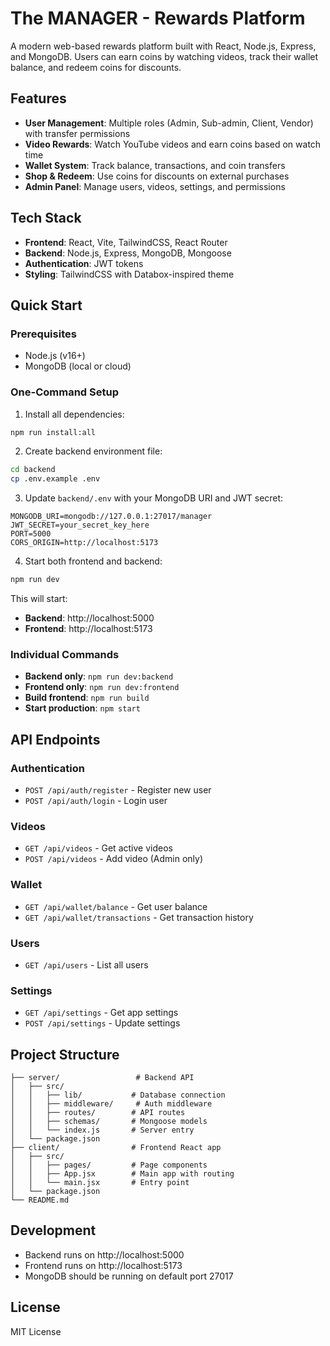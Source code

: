 # The MANAGER - Rewards Platform

A modern web-based rewards platform built with React, Node.js, Express, and MongoDB. Users can earn coins by watching videos, track their wallet balance, and redeem coins for discounts.

## Features

- **User Management**: Multiple roles (Admin, Sub-admin, Client, Vendor) with transfer permissions
- **Video Rewards**: Watch YouTube videos and earn coins based on watch time
- **Wallet System**: Track balance, transactions, and coin transfers
- **Shop & Redeem**: Use coins for discounts on external purchases
- **Admin Panel**: Manage users, videos, settings, and permissions

## Tech Stack

- **Frontend**: React, Vite, TailwindCSS, React Router
- **Backend**: Node.js, Express, MongoDB, Mongoose
- **Authentication**: JWT tokens
- **Styling**: TailwindCSS with Databox-inspired theme

## Quick Start

### Prerequisites
- Node.js (v16+)
- MongoDB (local or cloud)

### One-Command Setup

1. Install all dependencies:
```bash
npm run install:all
```

2. Create backend environment file:
```bash
cd backend
cp .env.example .env
```

3. Update `backend/.env` with your MongoDB URI and JWT secret:
```
MONGODB_URI=mongodb://127.0.0.1:27017/manager
JWT_SECRET=your_secret_key_here
PORT=5000
CORS_ORIGIN=http://localhost:5173
```

4. Start both frontend and backend:
```bash
npm run dev
```

This will start:
- **Backend**: http://localhost:5000
- **Frontend**: http://localhost:5173

### Individual Commands

- **Backend only**: `npm run dev:backend`
- **Frontend only**: `npm run dev:frontend`
- **Build frontend**: `npm run build`
- **Start production**: `npm start`

## API Endpoints

### Authentication
- `POST /api/auth/register` - Register new user
- `POST /api/auth/login` - Login user

### Videos
- `GET /api/videos` - Get active videos
- `POST /api/videos` - Add video (Admin only)

### Wallet
- `GET /api/wallet/balance` - Get user balance
- `GET /api/wallet/transactions` - Get transaction history

### Users
- `GET /api/users` - List all users

### Settings
- `GET /api/settings` - Get app settings
- `POST /api/settings` - Update settings

## Project Structure

```
├── server/                 # Backend API
│   ├── src/
│   │   ├── lib/           # Database connection
│   │   ├── middleware/     # Auth middleware
│   │   ├── routes/        # API routes
│   │   ├── schemas/       # Mongoose models
│   │   └── index.js       # Server entry
│   └── package.json
├── client/                # Frontend React app
│   ├── src/
│   │   ├── pages/         # Page components
│   │   ├── App.jsx        # Main app with routing
│   │   └── main.jsx       # Entry point
│   └── package.json
└── README.md
```

## Development

- Backend runs on http://localhost:5000
- Frontend runs on http://localhost:5173
- MongoDB should be running on default port 27017

## License

MIT License

